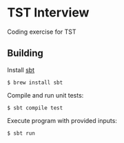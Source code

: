 # TST Interview 
Coding exercise for TST

## Building
Install [sbt](https://www.scala-sbt.org/1.x/docs/) 

    $ brew install sbt
    
Compile and run unit tests:

    $ sbt compile test
    
Execute program with provided inputs:

    $ sbt run
